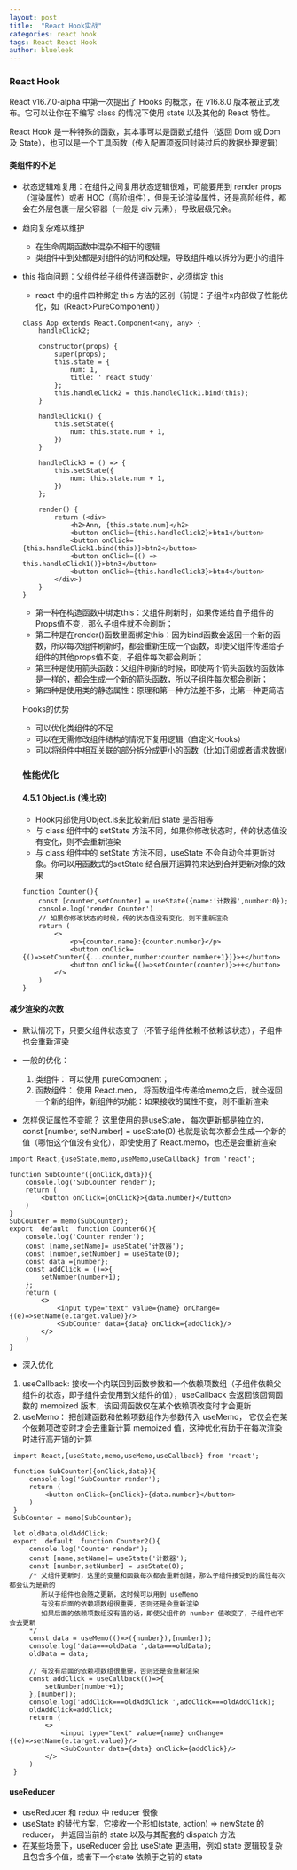 ```yaml
---
layout: post
title:  "React Hook实战"
categories: react hook
tags: React React Hook
author: blueleek
---
```


### React Hook
React v16.7.0-alpha 中第一次提出了 Hooks 的概念，在 v16.8.0 版本被正式发布。它可以让你在不编写 class 的情况下使用 state 以及其他的 React 特性。<br/>

React Hook 是一种特殊的函数，其本事可以是函数式组件（返回 Dom 或 Dom 及 State），也可以是一个工具函数（传入配置项返回封装过后的数据处理逻辑）









#### 类组件的不足
* 状态逻辑难复用：在组件之间复用状态逻辑很难，可能要用到 render props（渲染属性）或者 HOC（高阶组件），但是无论渲染属性，还是高阶组件，都会在外层包裹一层父容器（一般是 div 元素），导致层级冗余。
* 趋向复杂难以维护
  * 在生命周期函数中混杂不相干的逻辑
  * 类组件中到处都是对组件的访问和处理，导致组件难以拆分为更小的组件
  
* this 指向问题：父组件给子组件传递函数时，必须绑定 this
  * react 中的组件四种绑定 this 方法的区别（前提：子组件x内部做了性能优化，如（React>PureComponent））
  ```
  class App extends React.Component<any, any> {
      handleClick2;
  
      constructor(props) {
          super(props);
          this.state = {
              num: 1,
              title: ' react study'
          };
          this.handleClick2 = this.handleClick1.bind(this);
      }
  
      handleClick1() {
          this.setState({
              num: this.state.num + 1,
          })
      }
  
      handleClick3 = () => {
          this.setState({
              num: this.state.num + 1,
          })
      };
  
      render() {
          return (<div>
              <h2>Ann, {this.state.num}</h2>
              <button onClick={this.handleClick2}>btn1</button>
              <button onClick={this.handleClick1.bind(this)}>btn2</button>
              <button onClick={() => this.handleClick1()}>btn3</button>
              <button onClick={this.handleClick3}>btn4</button>
          </div>)
      }
  }
  ```
  * 第一种在构造函数中绑定this：父组件刷新时，如果传递给自子组件的Props值不变，那么子组件就不会刷新；
  * 第二种是在render()函数里面绑定this：因为bind函数会返回一个新的函数，所以每次组件刷新时，都会重新生成一个函数，即使父组件传递给子组件的其他props值不变，子组件每次都会刷新；
  * 第三种是使用箭头函数：父组件刷新的时候，即使两个箭头函数的函数体是一样的，都会生成一个新的箭头函数，所以子组件每次都会刷新；
  * 第四种是使用类的静态属性：原理和第一种方法差不多，比第一种更简洁
  
  
  Hooks的优势
  * 可以优化类组件的不足
  * 可以在无需修改组件结构的情况下复用逻辑（自定义Hooks）
  * 可以将组件中相互关联的部分拆分成更小的函数（比如订阅或者请求数据）
  
  
  ### 性能优化
  
  #### 4.5.1 Object.is (浅比较)
  * Hook内部使用Object.is来比较新/旧 state 是否相等
  * 与 class 组件中的 setState 方法不同，如果你修改状态时，传的状态值没有变化，则不会重新渲染
  * 与 class 组件中的 setState 方法不同，useState 不会自动合并更新对象。你可以用函数式的setState 结合展开运算符来达到合并更新对象的效果
  
  ```
  function Counter(){
      const [counter,setCounter] = useState({name:'计数器',number:0});
      console.log('render Counter')
      // 如果你修改状态的时候，传的状态值没有变化，则不重新渲染
      return (
          <>
              <p>{counter.name}:{counter.number}</p>
              <button onClick={()=>setCounter({...counter,number:counter.number+1})}>+</button>
              <button onClick={()=>setCounter(counter)}>++</button>
          </>
      )
  }
  ```
  
####  减少渲染的次数
* 默认情况下，只要父组件状态变了（不管子组件依赖不依赖该状态），子组件也会重新渲染
* 一般的优化：
  1. 类组件： 可以使用 pureComponent；
  2. 函数组件： 使用 React.meo， 将函数组件传递给memo之后，就会返回一个新的组件，新组件的功能：如果接收的属性不变，则不重新渲染
  
* 怎样保证属性不变昵？ 这里使用的是useState， 每次更新都是独立的，const [number, setNumber] = useState(0) 也就是说每次都会生成一个新的值（哪怕这个值没有变化），即使使用了 React.memo，也还是会重新渲染

```
import React,{useState,memo,useMemo,useCallback} from 'react';

function SubCounter({onClick,data}){
    console.log('SubCounter render');
    return (
        <button onClick={onClick}>{data.number}</button>
    )
}
SubCounter = memo(SubCounter);
export  default  function Counter6(){
    console.log('Counter render');
    const [name,setName]= useState('计数器');
    const [number,setNumber] = useState(0);
    const data ={number};
    const addClick = ()=>{
        setNumber(number+1);
    };
    return (
        <>
            <input type="text" value={name} onChange={(e)=>setName(e.target.value)}/>
            <SubCounter data={data} onClick={addClick}/>
        </>
    )
}
```

* 深入优化
 1. useCallback: 接收一个内联回到函数参数和一个依赖项数组（子组件依赖父组件的状态，即子组件会使用到父组件的值），useCallback 会返回该回调函数的 memoized 版本，该回调函数仅在某个依赖项改变时才会更新
 2. useMemo： 把创建函数和依赖项数组作为参数传入 useMemo， 它仅会在某个依赖项改变时才会去重新计算 memoized 值，这种优化有助于在每次渲染时进行高开销的计算
 
```
 import React,{useState,memo,useMemo,useCallback} from 'react';
 
 function SubCounter({onClick,data}){
     console.log('SubCounter render');
     return (
         <button onClick={onClick}>{data.number}</button>
     )
 }
 SubCounter = memo(SubCounter);
 
 let oldData,oldAddClick;
 export  default  function Counter2(){
     console.log('Counter render');
     const [name,setName]= useState('计数器');
     const [number,setNumber] = useState(0);
     /* 父组件更新时，这里的变量和函数每次都会重新创建，那么子组件接受到的属性每次都会认为是新的
        所以子组件也会随之更新，这时候可以用到 useMemo
        有没有后面的依赖项数组很重要，否则还是会重新渲染
        如果后面的依赖项数组没有值的话，即使父组件的 number 值改变了，子组件也不会去更新
     */
     const data = useMemo(()=>({number}),[number]);
     console.log('data===oldData ',data===oldData);
     oldData = data;
     
     // 有没有后面的依赖项数组很重要，否则还是会重新渲染
     const addClick = useCallback(()=>{
         setNumber(number+1);
     },[number]);
     console.log('addClick===oldAddClick ',addClick===oldAddClick);
     oldAddClick=addClick;
     return (
         <>
             <input type="text" value={name} onChange={(e)=>setName(e.target.value)}/>
             <SubCounter data={data} onClick={addClick}/>
         </>
     )
 }
```
 
#### useReducer
 * useReducer 和 redux 中 reducer 很像
 * useState 的替代方案，它接收一个形如(state, action) => newState 的 reducer， 并返回当前的 state 以及与其配套的 dispatch 方法
 * 在某些场景下，useReducer 会比 useState 更适用，例如 state 逻辑较复杂且包含多个值，或者下一个state 依赖于之前的 state



